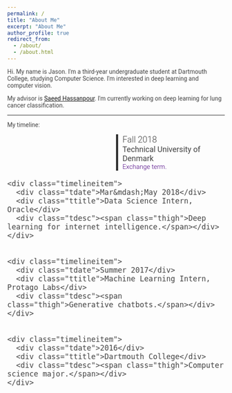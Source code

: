 ```yaml
---
permalink: /
title: "About Me"
excerpt: "About Me"
author_profile: true
redirect_from: 
  - /about/
  - /about.html
---
```


Hi. My name is Jason. I'm a third-year undergraduate student at Dartmouth College, studying Computer Science. I'm interested in deep learning and computer vision.

My advisor is [Saeed Hassanpour](https://www.hassanpourlab.com/). I'm currently working on deep learning for lung cancer classification.

------
My timeline: 
<html>
<head>
<style>
html, body {
  height: 100%;
  font-family: 'Roboto', sans-serif;
  color: #444;
}
#header {
  width: 100%;
  height: 400px;
  font-weight: 300;
  color: white;
  margin-bottom: 40px;
}

#headerblob {
  position: absolute;
  left: 5%;
  top: 165px;
  width: 80%;
}
#headertext {
  font-size: 26px;
  font-weight: 400;
  margin-top: 50px;
  margin-left: 220px;
}
.imgme {
  border: 3px solid white;
  /* box-shadow: #AAA 0px 0px 4px 0px; */
  float: left;
}
#htname {
  font-size: 46px;
  font-weight: 400;
}
#htdesc {
  font-size: 18px;
  font-weight: 300;
  margin-top: -6px;
  font-style: italic;
}
#htem {
  font-size: 14px;
  font-weight: 300;
}
@media (max-width: 768px) {
  #headerblob {
    text-align: center;
    position: absolute;
    top: 100px;
    left: 0;
    width: 100%;

  }
  .imgme {
    float: none;
  }
  #headertext {
    margin: 20px 0;
  }
  #htname {
    font-size: 28px;
  }
  #htdesc {
    font-size: 16px;
  }
}
#topnav {
  position: absolute;
  top: 0;
  right: 0;
  padding: 5px 10px 5px 10px;
  margin: 10px;
  border: 1px solid #FFF;
}
#topnav a {
  color: white;
}
#topnav a:hover {
  text-decoration: none;
}
ul {
  list-style: none;
  margin: 0;
  padding: 0;
}
li {
  display: inline;
}
#topnav ul {
  font-size: 26px;
}
.svgico {
  display: inline-block;
}
#timeline {
  font-size: 20px;
  font-weight: 300;
}
@media (min-width: 768px) {
  .timelineitem:nth-child(odd) {
    margin-left: 50%;
    border-left: 5px solid #333;
    text-align: left;
  }
  .timelineitem:nth-child(even) {
    margin-right: 50%;
    margin-left: 5px;
    border-right: 5px solid #333;
    text-align: right;
  }
  .timelineitem {
    width: 50%;
    position: relative;
    padding: 0px 10px 0px 10px;
  }
  .timelineitem:nth-child(odd):before {
   left: -8px;
  }
  .timelineitem:nth-child(even):before {
    right: -8px;
  }
}

.timelineitem:before {
  width: 11px;
  height: 11px;
  background: #333;
  content: "";
  display: block;
  position: absolute;
  top: 0;
  border-radius: 5px;
}

@media (max-width: 767px) {
  .timelineitem {
    border-left: 5px solid #333;
    text-align: left;
    margin-left: 10px;
    padding: 5px;
    position: relative;
  }
  .timelineitem:before {
    left: -8px;
  }
}

.tdate {
  font-size: 16.5px;
  font-weight: 400;
  margin-bottom: -5px;
  color: rgb(178,34,34);
}
.ttitle {
  font-size: 18px;
  font-weight: 400;
}
.tdesc {
  font-size: 15px;
  font-weight: 300;
}
@media (max-width: 768px) {
  .tdate {
    font-size: 16px;
  }
  .ttitle {
    font-size: 16px;
  }
  .tdesc {
  	font-style: italic;
    font-size: 16px;
  }
}
.thigh {
  color: rgb(75,0,130);
}
.quote {
  color: #777;
  text-align: center;
  font-style: italic;
  font-weight: 300;
  padding: 90px 0 50px;
}
.quote blockquote {
  font-size: 28px;
}
h2 {
  text-align: center;
  font-weight: 300;
  font-size: 50px;
  padding: 30px 0px 40px;
}
#sitefooter {
  height: 300px;
  margin-top: 200px;
  background-color: #F1F3F4;
}
hr.soft {
  border: 0;
  height: 1px;
  background-image: -webkit-linear-gradient(left, rgba(0,0,0,0), rgba(0,0,0,0.75), rgba(0,0,0,0)); 
  background-image:    -moz-linear-gradient(left, rgba(0,0,0,0), rgba(0,0,0,0.75), rgba(0,0,0,0)); 
  background-image:     -ms-linear-gradient(left, rgba(0,0,0,0), rgba(0,0,0,0.75), rgba(0,0,0,0)); 
  background-image:      -o-linear-gradient(left, rgba(0,0,0,0), rgba(0,0,0,0.75), rgba(0,0,0,0)); 
  padding: 0;
  margin: 0;
}
.pubt {
  font-size: 22px;
  font-weight:400;
  color: #000;
}
@media (max-width: 768px) {
  .pubt {
    text-align: center;
    margin-top: 10px;
    margin-bottom: 10px;
  }
  .pubd {
    text-align: justify;
  }
}
.pubd {  
  font-size: 18px;
  font-weight: 300;
}
.pubimg {
  text-align: center;
}
.pubimg img {
  max-width: 100%;
}
.puba {
  font-size: 18px;
  color: #900;
}
.pubv {
  color: #090;
  font-size: 16px;
}
.publ {
  padding-top: 10px;
}
.publ li {
  border: 1px solid #CCC;
  padding: 5px;
  margin: 5px 2px;
  display: inline-block;
}
.pubwrap {
  padding-bottom: 20px;
  margin-bottom: 50px;
  border-bottom: 1px solid #DDD;
}
.pub {
}
.pp {
  text-align: center;
  margin-bottom: 60px;
}
.pp img {
  border: 3px solid #FFF;
  box-shadow: #BBB 0px 0px 5px 0px;
}
.imgb {
  max-width:300px;
  max-height:300px;
  width:auto;
  height:auto;
  border-radius: 5px;
}
.imgsm {
  width: 200px;
  height: 200px;
  border-radius: 5px;
}
.ppt {
  font-size: 30px;
  font-weight: 300;
  color: #000;
  margin-top: 20px;
}
.ppd {
  font-size: 18px;
  text-align: justify;
  color: #444;
  font-weight: 300;
}
.pp blockquote {
  text-align: right;
}
#moreprojects {
  display: none;
}
#morepubs {
  display: none;
}
.showmore {
  border: 1px solid #CCC;
  padding: 10px;
  font-size: 24px;
  width: 200px;
  text-align: center;
  color: #999;
  margin: 0px auto;
  cursor: pointer;
  margin-bottom: 50px;
}
.showmore:hover {
  color: #333;
}

.miscitem {
  margin: 10px 0px 60px;
}
.miscimg img {
  height: 50px;
  float: left;
  margin-right: 10px;
  margin-top: -10px;
}
.colorrect {
  width: 50px;
  height: 50px;
  float: left;
  margin-right: 10px;
  margin-top: -10px;
  background-color: #444;
}
.miscd {
  font-size: 18px;
  font-weight: 300;
}

.umisc {
  font-size: 16px;
  font-weight: 300;
  color: #555;
}
.ctr {
  text-align: center;
  margin-bottom: 40px;
}
.hht {
  font-size: 20px;
  margin-bottom: 20px;
  font-weight: 300;
}
.ts {
  font-size: 14px;
  margin-bottom: 5px;
  font-weight: 300;
}
</style>
</head>
<body>

<div id="timeline">
    <div class="timelineitem">
      <div class="tdate">Fall 2018</div>
      <div class="ttitle">Technical University of Denmark</div>
      <div class="tdesc"><span class="thigh">Exchange term.</span></div>
    </div>


    <div class="timelineitem">
      <div class="tdate">Mar&mdash;May 2018</div>
      <div class="ttitle">Data Science Intern, Oracle</div>
      <div class="tdesc"><span class="thigh">Deep learning for internet intelligence.</span></div>
    </div>


    <div class="timelineitem">
      <div class="tdate">Summer 2017</div>
      <div class="ttitle">Machine Learning Intern, Protago Labs</div>
      <div class="tdesc"><span class="thigh">Generative chatbots.</span></div>
    </div>


    <div class="timelineitem">
      <div class="tdate">2016</div>
      <div class="ttitle">Dartmouth College</div>
      <div class="tdesc"><span class="thigh">Computer science major.</span></div>
    </div>



</div>
</body>
</html>
